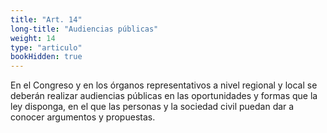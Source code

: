 ```yaml
---
title: "Art. 14"
long-title: "Audiencias públicas"
weight: 14
type: "articulo"
bookHidden: true
---
```

En el Congreso y en los órganos representativos a nivel regional y local se deberán realizar audiencias públicas en las oportunidades y formas que la ley disponga, en el que las personas y la sociedad civil puedan dar a conocer argumentos y propuestas.
